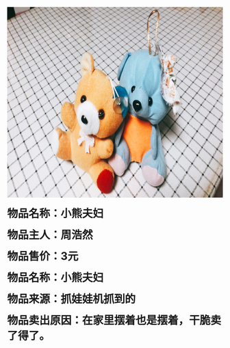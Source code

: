 <html>
	<head>
		<title>六一义卖</title>
	<body>
		<img src="20190523_IMG_3365.JPG" width="850" height="446">
		<p>
			<strong style="font-size:25px">物品名称：小熊夫妇</strong>
		</p>
		<p>
			<strong style="font-size:25px">物品主人：周浩然</strong>
		</p>
		<p>
			<strong style="font-size:25px">物品售价：3元</strong>
		</p>
		<p>
			<strong style="font-size:25px">物品名称：小熊夫妇</strong>
		</p>
		<p>
			<strong style="font-size:25px">物品来源：抓娃娃机抓到的</strong>
		</p>
		<p>
			<strong style="font-size:25px">物品卖出原因：在家里摆着也是摆着，干脆卖了得了。</strong>
		</p>
</html>

